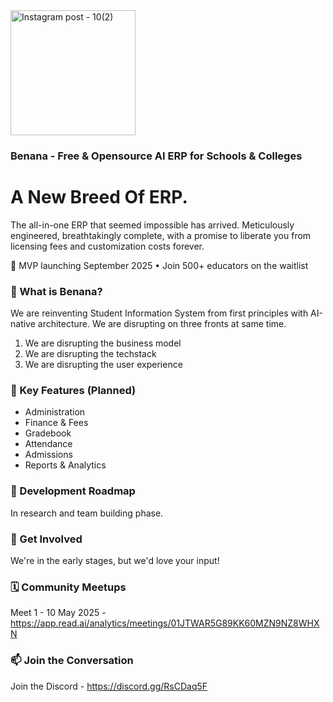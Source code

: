 <img src="https://github.com/user-attachments/assets/8f0cc138-5f63-4f8c-b879-e21790beab5b" alt="Instagram post - 10(2)" width="200">

### Benana - Free & Opensource AI ERP for Schools & Colleges

# A New Breed Of ERP.
The all-in-one ERP that seemed impossible has arrived. Meticulously engineered, breathtakingly complete, with a promise to liberate you from licensing fees and customization costs forever.

🚀 MVP launching September 2025 • Join 500+ educators on the waitlist

### 🌟 What is Benana?
We are reinventing Student Information System from first principles with AI-native architecture. We are disrupting on three fronts at same time.
1. We are disrupting the business model
2. We are disrupting the techstack
3. We are disrupting the user experience

### 🎯 Key Features (Planned)
- Administration
- Finance & Fees
- Gradebook
- Attendance
- Admissions
- Reports & Analytics

### 📅 Development Roadmap
In research and team building phase.

### 🤝 Get Involved
We're in the early stages, but we'd love your input!

### 🗓️ Community Meetups
Meet 1 - 10 May 2025 - https://app.read.ai/analytics/meetings/01JTWAR5G89KK60MZN9NZ8WHXN

### 📫 Join the Conversation

Join the Discord - https://discord.gg/RsCDaq5F

